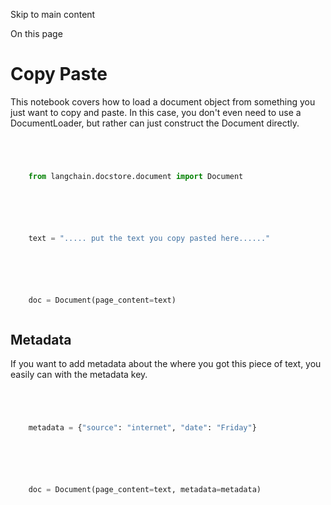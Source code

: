 

Skip to main content

On this page

# Copy Paste

This notebook covers how to load a document object from something you just want to copy and paste. In this case, you don't even need to use a DocumentLoader, but rather can just construct the Document
directly.

```python




    from langchain.docstore.document import Document



```


```python




    text = "..... put the text you copy pasted here......"



```


```python




    doc = Document(page_content=text)



```


## Metadata​

If you want to add metadata about the where you got this piece of text, you easily can with the metadata key.

```python




    metadata = {"source": "internet", "date": "Friday"}



```


```python




    doc = Document(page_content=text, metadata=metadata)



```
